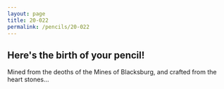 ```yaml
---
layout: page
title: 20-022
permalink: /pencils/20-022
---
```


## Here's the birth of your pencil!

Mined from the deoths of the Mines of Blacksburg, and crafted from the heart stones...
